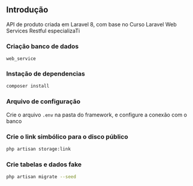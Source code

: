 ## Introdução

API de produto criada em Laravel 8, com base no Curso Laravel Web Services Restful especializaTi

### Criação banco de dados
`web_service` 

### Instação de dependencias
```sh
composer install
```

### Arquivo de configuração
Crie o arquivo `.env` na pasta do framework, e configure a conexão com o banco

### Crie o link simbólico para o disco público
```sh
php artisan storage:link
```

### Crie tabelas e dados fake 

```sh
php artisan migrate --seed
```